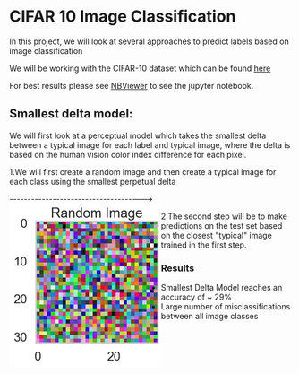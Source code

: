 # CIFAR 10 Image Classification

In this project, we will look at several approaches to predict labels based on image classification

We will be working with the CIFAR-10 dataset which can be found [here](https://www.cs.toronto.edu/~kriz/cifar.html)

For best results please see [NBViewer](https://nbviewer.jupyter.org/github/swami84/CIFAR10-Image-Classification---TensorFlow-/blob/master/Cifar%20Image%20Classification.ipynb?flush_cache=true) to see the jupyter notebook. 



## Smallest delta model:

We will first look at a perceptual model which takes the smallest delta between a typical image for each label and typical image, where the delta is based on the human vision color index difference for each pixel.


1.We will first create a random image and then create a typical image for each class using the smallest perpetual delta

<p>------------------------------------->
  <img src="https://github.com/swami84/CIFAR10-Image-Classification---TensorFlow-/blob/master/Data/Images/Random_Image.jpg"  align="left">
  
</p>


2.The second step will be to make predictions on the test set based on the closest "typical" image trained in the first step.

### Results

* Smallest Delta Model reaches an accuracy of ~ 29%
* Large number of misclassifications between all image classes

